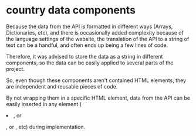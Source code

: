 # country data components

Because the data from the API is formatted in different ways (Arrays, Dictionaries, etc), 
and there is occasionally added complexity because of the language settings of the website, 
the translation of the API to a string of text can be a handful, 
and often ends up being a few lines of code.

Therefore, it was advised to store the data as a string in different components, 
so the data can be easily applied to several parts of the project.

So, even though these components aren't contained HTML elements, 
they are independent and reusable pieces of code.

By not wrapping them in a specific HTML element, 
data from the API can be easily inserted in 
any element (<li>, or <p>, or <td>, etc) during implementation.